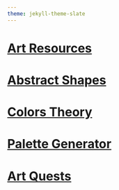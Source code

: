 ```yaml
---
theme: jekyll-theme-slate
---
```

# [Art Resources](/#)

# [Abstract Shapes](/shapes.html?useSliders=true)

# [Colors Theory](/colors.html)

# [Palette Generator](/palette.html)

# [Art Quests](/artquest.html)

